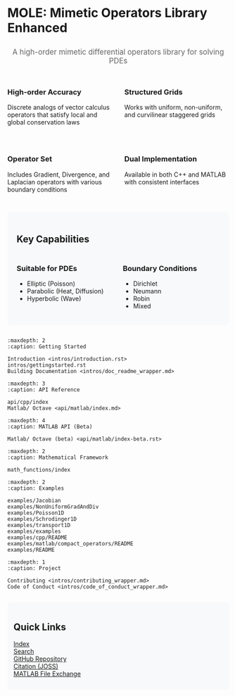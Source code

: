 # MOLE: Mimetic Operators Library Enhanced

<div class="header-banner" style="text-align: center; margin: 2em 0;">
    <!-- <img src="_static/img/logo.png" alt="MOLE Logo" width="200px"> -->
    <p style="font-size: 1.2em; color: #666; margin-top: 1em;">
        A high-order mimetic differential operators library for solving PDEs
    </p>
</div>

<div class="grid-container" style="display: grid; grid-template-columns: repeat(2, 1fr); gap: 2em; margin: 2em 0;">
    <div class="component-box">
        <h3>High-order Accuracy</h3>
        <p>Discrete analogs of vector calculus operators that satisfy local and global conservation laws</p>
    </div>
    <div class="component-box">
        <h3>Structured Grids</h3>
        <p>Works with uniform, non-uniform, and curvilinear staggered grids</p>
    </div>
    <div class="component-box">
        <h3>Operator Set</h3>
        <p>Includes Gradient, Divergence, and Laplacian operators with various boundary conditions</p>
    </div>
    <div class="component-box">
        <h3>Dual Implementation</h3>
        <p>Available in both C++ and MATLAB with consistent interfaces</p>
    </div>
</div>

<div class="more-features" style="margin: 2em 0; padding: 1.5em; background-color: #f8f9fa; border-radius: 8px;">
    <h2>Key Capabilities</h2>
    <div style="display: grid; grid-template-columns: repeat(2, 1fr); gap: 1.5em; margin-top: 1.5em;">
        <div>
            <h3>Suitable for PDEs</h3>
            <ul>
                <li>Elliptic (Poisson)</li>
                <li>Parabolic (Heat, Diffusion)</li>
                <li>Hyperbolic (Wave)</li>
            </ul>
        </div>
        <div>
            <h3>Boundary Conditions</h3>
            <ul>
                <li>Dirichlet</li>
                <li>Neumann</li>
                <li>Robin</li>
                <li>Mixed</li>
            </ul>
        </div>
    </div>
</div>

<!--------------------------------------------------  toctree starts here  ----------------------------------------------------------------------->
```{toctree}
:maxdepth: 2
:caption: Getting Started

Introduction <intros/introduction.rst>
intros/gettingstarted.rst
Building Documentation <intros/doc_readme_wrapper.md>
```

```{toctree}
:maxdepth: 3
:caption: API Reference

api/cpp/index
Matlab/ Octave <api/matlab/index.md>
```

```{toctree}
:maxdepth: 4
:caption: MATLAB API (Beta)

Matlab/ Octave (beta) <api/matlab/index-beta.rst>
```

```{toctree}
:maxdepth: 2
:caption: Mathematical Framework

math_functions/index
```

```{toctree}
:maxdepth: 2
:caption: Examples

examples/Jacobian
examples/NonUniformGradAndDiv
examples/Poisson1D
examples/Schrodinger1D
examples/transport1D
examples/examples
examples/cpp/README
examples/matlab/compact_operators/README
examples/README
```

```{toctree}
:maxdepth: 1
:caption: Project

Contributing <intros/contributing_wrapper.md>
Code of Conduct <intros/code_of_conduct_wrapper.md>
```

<!--------------------------------------------------  toctree ends here  ----------------------------------------------------------------------->

<div class="quick-links" style="margin: 2em 0; padding: 1em; background: #f8f9fa; border-radius: 8px;">
    <h2>Quick Links</h2>
    <ul style="list-style: none; padding: 0;">
        <li><a href="genindex">Index</a></li>
        <li><a href="search">Search</a></li>
        <li><a href="https://github.com/csrc-sdsu/mole">GitHub Repository</a></li>
        <li><a href="https://doi.org/10.21105/joss.06288">Citation (JOSS)</a></li>
        <li><a href="https://www.mathworks.com/matlabcentral/fileexchange/124870-mole">MATLAB File Exchange</a></li>
    </ul>
</div>

<link rel="stylesheet" type="text/css" href="_static/css/styles.css">
